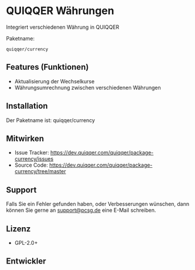 QUIQQER Währungen
========

Integriert verschiedenen Währung in QUIQQER


Paketname:

    quiqqer/currency


Features (Funktionen)
--------

- Aktualisierung der Wechselkurse
- Währungsumrechnung zwischen verschiedenen Währungen


Installation
------------

Der Paketname ist: quiqqer/currency


Mitwirken
----------

- Issue Tracker: https://dev.quiqqer.com/quiqqer/package-currency/issues
- Source Code: https://dev.quiqqer.com/quiqqer/package-currency/tree/master


Support
-------

Falls Sie ein Fehler gefunden haben, oder Verbesserungen wünschen,
dann können Sie gerne an support@pcsg.de eine E-Mail schreiben.


Lizenz
-------

- GPL-2.0+

Entwickler
--------
